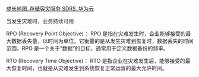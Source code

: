 
[成长地图_存储容灾服务 SDRS_华为云](https://support.huaweicloud.com/sdrs/index.html)

当发生灾难时，业务持续可用

RPO (Recovery Point Objective)：
RPO 是指在灾难发生时，企业能够接受的最大数据丢失量，以时间为单位。它衡量的是从发生灾难到恢复时，数据丢失的时间范围。RPO 是一个关于“数据”的目标，通常用于定义数据备份的频率。

RTO (Recovery Time Objective)：
RTO 是指企业在灾难发生后，能够接受的最大恢复时间，也就是从灾难发生到系统恢复正常运营的最大允许时间。